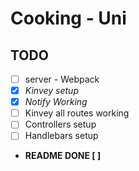# **Cooking - Uni**
## **TODO**
* [ ] server - Webpack
* [x] *Kinvey setup*
* [x] *Notify Working*
* [ ] Kinvey all routes working
* [ ] Controllers setup<br>
* [ ] Handlebars setup<br>

* **README DONE [ ]**
